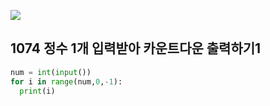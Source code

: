 ![](C:\Users\sky\AppData\Roaming\Typora\typora-user-images\image-20200426160821782.png)

## 1074  정수 1개 입력받아 카운트다운 출력하기1

```python
num = int(input())
for i in range(num,0,-1):
  print(i)

```

